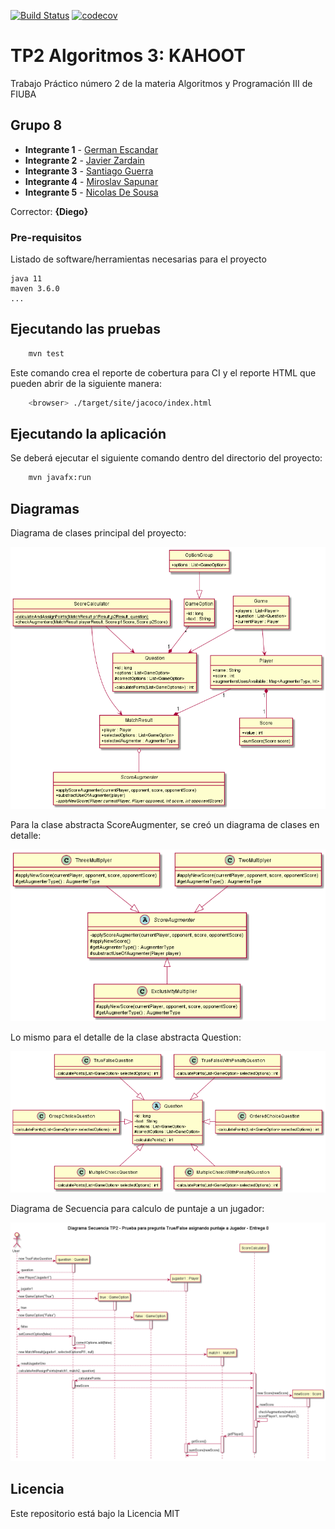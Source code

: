 [![Build Status](https://travis-ci.org/GEscandar/TP2-Kahoot.svg?branch=master)](https://travis-ci.org/GEscandar/TP2-Kahoot)
[![codecov](https://codecov.io/gh/GEscandar/TP2-Kahoot/branch/master/graph/badge.svg)](https://codecov.io/gh/GEscandar/TP2-Kahoot)


# TP2 Algoritmos 3: KAHOOT

Trabajo Práctico número 2 de la materia Algoritmos y Programación III de FIUBA

## Grupo 8

* **Integrante 1** - [German Escandar](https://github.com/GEscandar)
* **Integrante 2** - [Javier Zardain](https://github.com/Jaz05)
* **Integrante 3** - [Santiago Guerra](https://github.com/SantiG95)
* **Integrante 4** - [Miroslav Sapunar](https://github.com/MiroslavSapunar)
* **Integrante 5** - [Nicolas De Sousa](https://github.com/Nicodoxia)

Corrector: **{Diego}**

### Pre-requisitos

Listado de software/herramientas necesarias para el proyecto

```
java 11
maven 3.6.0
...
```

## Ejecutando las pruebas

```bash
    mvn test
```

Este comando crea el reporte de cobertura para CI y el reporte HTML que pueden abrir de la siguiente manera:

```bash
    <browser> ./target/site/jacoco/index.html
```

## Ejecutando la aplicación

Se deberá ejecutar el siguiente comando dentro del directorio del proyecto:

```bash
	mvn javafx:run
```

## Diagramas

Diagrama de clases principal del proyecto:

<img src="https://github.com/GEscandar/TP2-Kahoot/blob/master/docs/out/diagramaClases-Principal-TP2/DiagramaUML-Clases-TP2.png?raw=true">

Para la clase abstracta ScoreAugmenter, se creó un diagrama de clases en detalle:

<img src="https://github.com/GEscandar/TP2-Kahoot/blob/master/docs/out/DiagramaUML-DetalleAugmentatio/DiagramaUML-DetalleAugmentation-TP2.png?raw=true">

Lo mismo para el detalle de la clase abstracta Question:

<img src="https://github.com/GEscandar/TP2-Kahoot/blob/master/docs/out/DiagramaClases-DetallePreguntas-TP2/DiagramaUML-DetallePreguntas-TP2.png?raw=true">

Diagrama de Secuencia para calculo de puntaje a un jugador:

<img src="https://github.com/GEscandar/TP2-Kahoot/blob/master/docs/out/DiagramaSecuencia-PreguntaT-F/Diagrama%20Secuencia%20TP2%20-%20Prueba%20para%20pregunta%20True%20False%20asignando%20puntaje%20a%20Jugador%20-%20Entrega%200.png?raw=true">

## Licencia

Este repositorio está bajo la Licencia MIT
